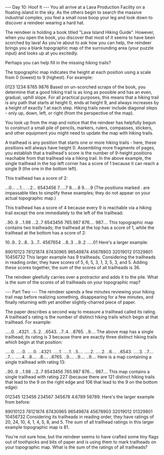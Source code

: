 --- Day 10: Hoof It ---
You all arrive at a Lava Production Facility on a floating island in the sky. As the others begin to search the massive industrial complex, you feel a small nose boop your leg and look down to discover a reindeer wearing a hard hat.

The reindeer is holding a book titled "Lava Island Hiking Guide". However, when you open the book, you discover that most of it seems to have been scorched by lava! As you're about to ask how you can help, the reindeer brings you a blank topographic map of the surrounding area (your puzzle input) and looks up at you excitedly.

Perhaps you can help fill in the missing hiking trails?

The topographic map indicates the height at each position using a scale from 0 (lowest) to 9 (highest). For example:

0123
1234
8765
9876
Based on un-scorched scraps of the book, you determine that a good hiking trail is as long as possible and has an even, gradual, uphill slope. For all practical purposes, this means that a hiking trail is any path that starts at height 0, ends at height 9, and always increases by a height of exactly 1 at each step. Hiking trails never include diagonal steps - only up, down, left, or right (from the perspective of the map).

You look up from the map and notice that the reindeer has helpfully begun to construct a small pile of pencils, markers, rulers, compasses, stickers, and other equipment you might need to update the map with hiking trails.

A trailhead is any position that starts one or more hiking trails - here, these positions will always have height 0. Assembling more fragments of pages, you establish that a trailhead's score is the number of 9-height positions reachable from that trailhead via a hiking trail. In the above example, the single trailhead in the top left corner has a score of 1 because it can reach a single 9 (the one in the bottom left).

This trailhead has a score of 2:

...0...
...1...
...2...
6543456
7.....7
8.....8
9.....9
(The positions marked . are impassable tiles to simplify these examples; they do not appear on your actual topographic map.)

This trailhead has a score of 4 because every 9 is reachable via a hiking trail except the one immediately to the left of the trailhead:

..90..9
...1.98
...2..7
6543456
765.987
876....
987....
This topographic map contains two trailheads; the trailhead at the top has a score of 1, while the trailhead at the bottom has a score of 2:

10..9..
2...8..
3...7..
4567654
...8..3
...9..2
.....01
Here's a larger example:

89010123
78121874
87430965
96549874
45678903
32019012
01329801
10456732
This larger example has 9 trailheads. Considering the trailheads in reading order, they have scores of 5, 6, 5, 3, 1, 3, 5, 3, and 5. Adding these scores together, the sum of the scores of all trailheads is 36.

The reindeer gleefully carries over a protractor and adds it to the pile. What is the sum of the scores of all trailheads on your topographic map?





--- Part Two ---
The reindeer spends a few minutes reviewing your hiking trail map before realizing something, disappearing for a few minutes, and finally returning with yet another slightly-charred piece of paper.

The paper describes a second way to measure a trailhead called its rating. A trailhead's rating is the number of distinct hiking trails which begin at that trailhead. For example:

.....0.
..4321.
..5..2.
..6543.
..7..4.
..8765.
..9....
The above map has a single trailhead; its rating is 3 because there are exactly three distinct hiking trails which begin at that position:

.....0.   .....0.   .....0.
..4321.   .....1.   .....1.
..5....   .....2.   .....2.
..6....   ..6543.   .....3.
..7....   ..7....   .....4.
..8....   ..8....   ..8765.
..9....   ..9....   ..9....
Here is a map containing a single trailhead with rating 13:

..90..9
...1.98
...2..7
6543456
765.987
876....
987....
This map contains a single trailhead with rating 227 (because there are 121 distinct hiking trails that lead to the 9 on the right edge and 106 that lead to the 9 on the bottom edge):

012345
123456
234567
345678
4.6789
56789.
Here's the larger example from before:

89010123
78121874
87430965
96549874
45678903
32019012
01329801
10456732
Considering its trailheads in reading order, they have ratings of 20, 24, 10, 4, 1, 4, 5, 8, and 5. The sum of all trailhead ratings in this larger example topographic map is 81.

You're not sure how, but the reindeer seems to have crafted some tiny flags out of toothpicks and bits of paper and is using them to mark trailheads on your topographic map. What is the sum of the ratings of all trailheads?

